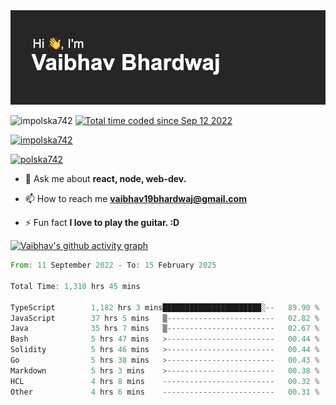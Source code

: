 <img src="./header.png" alt="header-img" />

<p align="left">
 <img src="https://komarev.com/ghpvc/?username=impolska742&label=Profile%20views&color=0e75b6&style=flat" alt="impolska742" /> 
<a href="https://wakatime.com/@1b09af48-ce6e-4843-a87c-4258bb35d460"><img src="https://wakatime.com/badge/user/1b09af48-ce6e-4843-a87c-4258bb35d460.svg" alt="Total time coded since Sep 12 2022" /></a>

</p>

<p align="left"> <a href="https://github.com/ryo-ma/github-profile-trophy"><img src="https://github-profile-trophy.vercel.app/?username=impolska742" alt="impolska742" /></a> </p>

<p align="left"> <a href="https://twitter.com/polska742" target="blank"><img src="https://img.shields.io/twitter/follow/polska742?logo=twitter&style=for-the-badge" alt="polska742" /></a> </p>

- 💬 Ask me about **react, node, web-dev.**

- 📫 How to reach me **vaibhav19bhardwaj@gmail.com**

- ⚡ Fun fact **I love to play the guitar. :D**


[![Vaibhav's github activity graph](https://github-readme-activity-graph.vercel.app/graph?username=impolska742&bg_color=272626&color=0de744&line=00ff4c&point=ffffff&area=true&hide_border=true)](https://github.com/ashutosh00710/github-readme-activity-graph)

<!--START_SECTION:waka-->

```rust
From: 11 September 2022 - To: 15 February 2025

Total Time: 1,310 hrs 45 mins

TypeScript        1,182 hrs 3 mins██████████████████████░--   89.90 %
JavaScript        37 hrs 5 mins   ▒------------------------   02.82 %
Java              35 hrs 7 mins   ▒------------------------   02.67 %
Bash              5 hrs 47 mins   >------------------------   00.44 %
Solidity          5 hrs 46 mins   >------------------------   00.44 %
Go                5 hrs 38 mins   >------------------------   00.43 %
Markdown          5 hrs 3 mins    >------------------------   00.38 %
HCL               4 hrs 8 mins    -------------------------   00.32 %
Other             4 hrs 6 mins    -------------------------   00.31 %
```

<!--END_SECTION:waka-->
